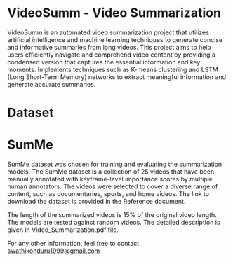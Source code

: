 # VideoSumm - Video Summarization

VideoSumm is an automated video summarization project that utilizes artificial intelligence and machine learning techniques to generate concise and informative summaries from long videos. This project aims to help users efficiently navigate and comprehend video content by providing a condensed version that captures the essential information and key moments. Implements techniques such as K-means clustering and LSTM (Long Short-Term Memory) networks to extract meaningful information and generate accurate summaries.

# Dataset

# SumMe 
SumMe dataset was chosen for training and evaluating the summarization models. The SumMe dataset is a collection of 25 videos that have been manually annotated with keyframe-level importance scores by multiple human annotators. The videos were selected to cover a diverse range of content, such as documentaries, sports, and home videos.
The link to download the dataset is provided in the Reference document.

The length of the summarized videos is 15% of the original video length. The models are tested against random videos. The detailed description is given in Video_Summarization.pdf file. 

For any other information, feel free to contact swathikonduru1999@gmail.com


